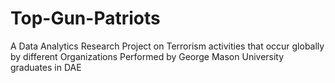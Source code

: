 # Top-Gun-Patriots
A Data Analytics Research Project on Terrorism activities that occur globally by different Organizations
Performed by George Mason University graduates in DAE

